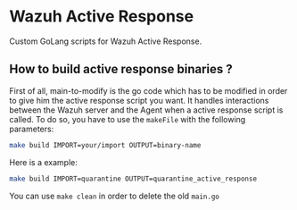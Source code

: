 # Wazuh Active Response

Custom GoLang scripts for Wazuh Active Response.

## How to build active response binaries ?

First of all, main-to-modify is the go code which has to be modified in order to give him the active response script you want. It handles interactions between the Wazuh server and the Agent when a active response script is called.
To do so, you have to use the `makeFile` with the following parameters:
```bash
make build IMPORT=your/import OUTPUT=binary-name
```

Here is a example:
```bash
make build IMPORT=quarantine OUTPUT=quarantine_active_response
```

You can use `make clean` in order to delete the old `main.go`
